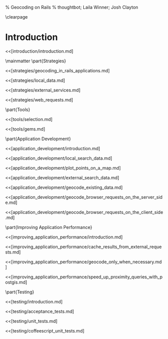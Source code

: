 % Geocoding on Rails
% thoughtbot; Laila Winner; Josh Clayton

\clearpage

# Introduction

<<[introduction/introduction.md]

\mainmatter
\part{Strategies}

<<[strategies/geocoding_in_rails_applications.md]

<<[strategies/local_data.md]

<<[strategies/external_services.md]

<<[strategies/web_requests.md]

\part{Tools}

<<[tools/selection.md]

<<[tools/gems.md]

\part{Application Development}

<<[application_development/introduction.md]

<<[application_development/local_search_data.md]

<<[application_development/plot_points_on_a_map.md]

<<[application_development/external_search_data.md]

<<[application_development/geocode_existing_data.md]

<<[application_development/geocode_browser_requests_on_the_server_side.md]

<<[application_development/geocode_browser_requests_on_the_client_side.md]

\part{Improving Application Performance}

<<[improving_application_performance/introduction.md]

<<[improving_application_performance/cache_results_from_external_requests.md]

<<[improving_application_performance/geocode_only_when_necessary.md]

<<[improving_application_performance/speed_up_proximity_queries_with_postgis.md]

\part{Testing}

<<[testing/introduction.md]

<<[testing/acceptance_tests.md]

<<[testing/unit_tests.md]

<<[testing/coffeescript_unit_tests.md]

[geocoding-on-rails-example-app-github]: https://github.com/thoughtbot/geocoding_on_rails/tree/master/example_app
[geocoding-on-rails-example-app-readme]: https://github.com/thoughtbot/geocoding_on_rails/blob/master/example_app/README.md

[geocoder-github]: https://github.com/alexreisner/geocoder
[geocoder-geocode-by-ip]: https://github.com/alexreisner/geocoder#request-geocoding-by-ip-address
[geokit]: https://github.com/imajes/geokit
[graticule]: https://github.com/collectiveidea/graticule
[acts-as-geocodable]: https://github.com/collectiveidea/acts_as_geocodable
[area]: https://github.com/jgv/area
[geoip]: https://github.com/cjheath/geoip
[maxmind-free-geoip-database]: http://dev.maxmind.com/geoip/legacy/geolite
[maxmind-geoip-subscription-service]: http://www.maxmind.com/en/geolocation_landing

[google-geocoding-api]: https://developers.google.com/maps/documentation/geocoding/
[google-geocoding-rate-limiting]: https://developers.google.com/maps/articles/geocodestrat#client
[google-maps-api]: https://developers.google.com/maps/documentation/javascript/
[google-maps-for-business]: https://developers.google.com/maps/documentation/business/
[yandex-geocoding-api]: http://api.yandex.com/maps/
[yahoo-boss]: http://developer.yahoo.com/boss/geo/
[geocoder-ca]: http://geocoder.ca/?services=1
[nominatim]: http://wiki.openstreetmap.org/wiki/Nominatim
[data-science-toolkit]: http://www.datasciencetoolkit.org/

[w3c-geolocation-api]: http://dev.w3.org/geo/api/spec-source.html
[browser-geolocation-example]: http://diveintohtml5.info/geolocation.html#the-code

[postgis]: http://postgis.net
[activerecord-postgis-adapter]: https://github.com/dazuma/activerecord-postgis-adapter
[rgeo]: https://github.com/dazuma/rgeo
[postgis-in-action-book]: http://www.manning.com/obe/
[haversine-formula]: http://en.wikipedia.org/wiki/Haversine_formula

[smoke-test]: http://xunitpatterns.com/Smoke%20Test.html
[sut]: http://xunitpatterns.com/SUT.html
[mystery-guest]: http://xunitpatterns.com/Obscure%20Test.html#Mystery%20Guest
[konacha]: https://github.com/jfirebaugh/konacha
[poltergeist]: https://github.com/jonleighton/poltergeist
[mocha]: http://visionmedia.github.io/mocha/
[chai]: http://chaijs.com/
[jquery-deferred]: http://api.jquery.com/jQuery.Deferred/

